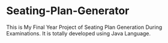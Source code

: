 # Seating-Plan-Generator

This is My Final Year Project of Seating Plan Generation During Examinations. It is totally developed using Java Language.































